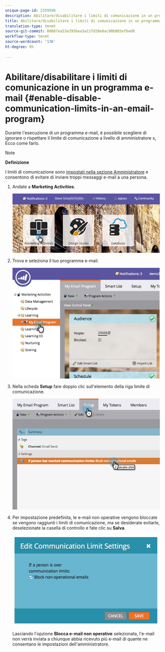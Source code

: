 ```yaml
---
unique-page-id: 2359596
description: Abilitare/disabilitare i limiti di comunicazione in un programma e-mail - Documenti Marketo - Documentazione del prodotto
title: Abilitare/disabilitare i limiti di comunicazione in un programma e-mail
translation-type: tm+mt
source-git-commit: 00887ea53e395bea3a11fd28e0ac98b085ef6ed8
workflow-type: tm+mt
source-wordcount: '136'
ht-degree: 0%

---
```



# Abilitare/disabilitare i limiti di comunicazione in un programma e-mail {#enable-disable-communication-limits-in-an-email-program}

Durante l&#39;esecuzione di un programma e-mail, è possibile scegliere di ignorare o rispettare il limite di comunicazione a livello di amministratore [ ](../../../../product-docs/administration/email-setup/enable-communication-limits.md)s[. ](../../../../product-docs/administration/email-setup/enable-communication-limits.md) Ecco come farlo.

>[!NOTE]
>
>**Definizione**
>
>I limiti di comunicazione sono [impostati nella sezione Amministratore](../../../../product-docs/administration/email-setup/enable-communication-limits.md) e consentono di evitare di inviare troppi messaggi e-mail a una persona.

1. Andate a **Marketing Activities**.

   ![](assets/login-marketing-activities-3.png)

1. Trova e seleziona il tuo programma e-mail.

   ![](assets/selectemailprogram-3.jpg)

1. Nella scheda **Setup** fare doppio clic sull&#39;elemento della riga limite di comunicazione.

   ![](assets/blockoperational.png)

1. Per impostazione predefinita, le e-mail non operative vengono bloccate se vengono raggiunti i limiti di comunicazione, ma se desiderate evitarle, deselezionate la casella di controllo e fate clic su **Salva**.

   ![](assets/ifaperson.jpg)

   Lasciando l&#39;opzione **Blocca e-mail non operative** selezionata, l&#39;e-mail non verrà inviata a chiunque abbia ricevuto più e-mail di quante ne consentano le impostazioni dell&#39;amministratore.

